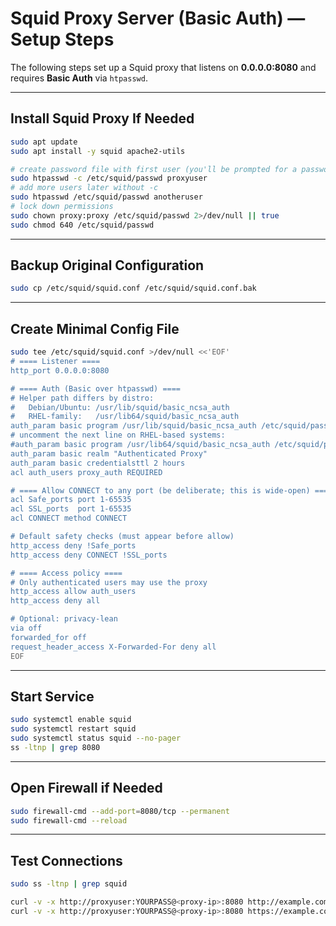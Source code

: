# Squid Proxy Server (Basic Auth) — Setup Steps

The following steps set up a Squid proxy that listens on **0.0.0.0:8080** and requires **Basic Auth** via `htpasswd`.

---

## Install Squid Proxy If Needed

```bash
sudo apt update
sudo apt install -y squid apache2-utils

# create password file with first user (you'll be prompted for a password)
sudo htpasswd -c /etc/squid/passwd proxyuser
# add more users later without -c
sudo htpasswd /etc/squid/passwd anotheruser
# lock down permissions
sudo chown proxy:proxy /etc/squid/passwd 2>/dev/null || true
sudo chmod 640 /etc/squid/passwd
```

---

## Backup Original Configuration

```bash
sudo cp /etc/squid/squid.conf /etc/squid/squid.conf.bak
```

---

## Create Minimal Config File

```bash
sudo tee /etc/squid/squid.conf >/dev/null <<'EOF'
# ==== Listener ====
http_port 0.0.0.0:8080

# ==== Auth (Basic over htpasswd) ====
# Helper path differs by distro:
#   Debian/Ubuntu: /usr/lib/squid/basic_ncsa_auth
#   RHEL-family:   /usr/lib64/squid/basic_ncsa_auth
auth_param basic program /usr/lib/squid/basic_ncsa_auth /etc/squid/passwd
# uncomment the next line on RHEL-based systems:
#auth_param basic program /usr/lib64/squid/basic_ncsa_auth /etc/squid/passwd
auth_param basic realm "Authenticated Proxy"
auth_param basic credentialsttl 2 hours
acl auth_users proxy_auth REQUIRED

# ==== Allow CONNECT to any port (be deliberate; this is wide-open) ====
acl Safe_ports port 1-65535
acl SSL_ports  port 1-65535
acl CONNECT method CONNECT

# Default safety checks (must appear before allow)
http_access deny !Safe_ports
http_access deny CONNECT !SSL_ports

# ==== Access policy ====
# Only authenticated users may use the proxy
http_access allow auth_users
http_access deny all

# Optional: privacy-lean
via off
forwarded_for off
request_header_access X-Forwarded-For deny all
EOF
```

---

## Start Service

```bash
sudo systemctl enable squid
sudo systemctl restart squid
sudo systemctl status squid --no-pager
ss -ltnp | grep 8080
```

---

## Open Firewall if Needed

```bash
sudo firewall-cmd --add-port=8080/tcp --permanent
sudo firewall-cmd --reload
```

---

## Test Connections

```bash
sudo ss -ltnp | grep squid

curl -v -x http://proxyuser:YOURPASS@<proxy-ip>:8080 http://example.com/
curl -v -x http://proxyuser:YOURPASS@<proxy-ip>:8080 https://example.com/
```
